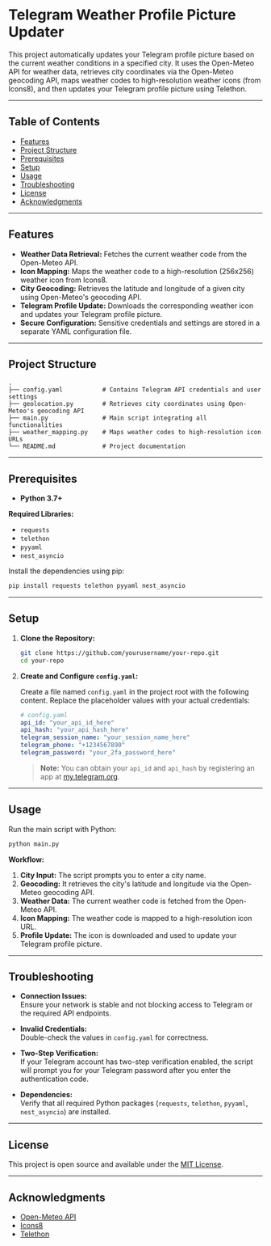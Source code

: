 # Telegram Weather Profile Picture Updater

This project automatically updates your Telegram profile picture based on the current weather conditions in a specified city. It uses the Open-Meteo API for weather data, retrieves city coordinates via the Open-Meteo geocoding API, maps weather codes to high-resolution weather icons (from Icons8), and then updates your Telegram profile picture using Telethon.

---

## Table of Contents

- [Features](#features)
- [Project Structure](#project-structure)
- [Prerequisites](#prerequisites)
- [Setup](#setup)
- [Usage](#usage)
- [Troubleshooting](#troubleshooting)
- [License](#license)
- [Acknowledgments](#acknowledgments)

---

## Features

- **Weather Data Retrieval:** Fetches the current weather code from the Open-Meteo API.
- **Icon Mapping:** Maps the weather code to a high-resolution (256x256) weather icon from Icons8.
- **City Geocoding:** Retrieves the latitude and longitude of a given city using Open-Meteo's geocoding API.
- **Telegram Profile Update:** Downloads the corresponding weather icon and updates your Telegram profile picture.
- **Secure Configuration:** Sensitive credentials and settings are stored in a separate YAML configuration file.

---

## Project Structure

```
.
├── config.yaml           # Contains Telegram API credentials and user settings
├── geolocation.py        # Retrieves city coordinates using Open-Meteo's geocoding API
├── main.py               # Main script integrating all functionalities
├── weather_mapping.py    # Maps weather codes to high-resolution icon URLs
└── README.md             # Project documentation
```

---

## Prerequisites

- **Python 3.7+**

**Required Libraries:**
- `requests`
- `telethon`
- `pyyaml`
- `nest_asyncio`

Install the dependencies using pip:

```bash
pip install requests telethon pyyaml nest_asyncio
```

---

## Setup

1. **Clone the Repository:**

   ```bash
   git clone https://github.com/yourusername/your-repo.git
   cd your-repo
   ```

2. **Create and Configure `config.yaml`:**

   Create a file named `config.yaml` in the project root with the following content. Replace the placeholder values with your actual credentials:

   ```yaml
   # config.yaml
   api_id: "your_api_id_here"
   api_hash: "your_api_hash_here"
   telegram_session_name: "your_session_name_here"
   telegram_phone: "+1234567890"
   telegram_password: "your_2fa_password_here"
   ```

   > **Note:** You can obtain your `api_id` and `api_hash` by registering an app at [my.telegram.org](https://my.telegram.org).

---

## Usage

Run the main script with Python:

```bash
python main.py
```

**Workflow:**

1. **City Input:** The script prompts you to enter a city name.
2. **Geocoding:** It retrieves the city's latitude and longitude via the Open-Meteo geocoding API.
3. **Weather Data:** The current weather code is fetched from the Open-Meteo API.
4. **Icon Mapping:** The weather code is mapped to a high-resolution icon URL.
5. **Profile Update:** The icon is downloaded and used to update your Telegram profile picture.

---

## Troubleshooting

- **Connection Issues:**  
  Ensure your network is stable and not blocking access to Telegram or the required API endpoints.

- **Invalid Credentials:**  
  Double-check the values in `config.yaml` for correctness.

- **Two-Step Verification:**  
  If your Telegram account has two-step verification enabled, the script will prompt you for your Telegram password after you enter the authentication code.

- **Dependencies:**  
  Verify that all required Python packages (`requests`, `telethon`, `pyyaml`, `nest_asyncio`) are installed.

---

## License

This project is open source and available under the [MIT License](LICENSE).

---

## Acknowledgments

- [Open-Meteo API](https://open-meteo.com/)
- [Icons8](https://icons8.com/)
- [Telethon](https://docs.telethon.dev/)

